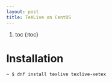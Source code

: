 ```yaml
---
layout: post
title: TeXLive on CentOS
---
```


1. toc
{:toc}

# Installation

```bash
~ $ dnf install texlive texlive-xetex
```
